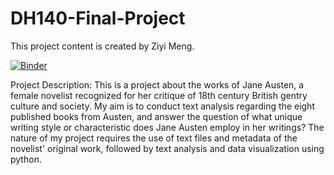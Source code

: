 # DH140-Final-Project

This project content is created by Ziyi Meng. 

[![Binder](https://mybinder.org/badge_logo.svg)](https://mybinder.org/v2/gh/lovelypiano/DH140-Final-Project/main)

Project Description:
This is a project about the works of Jane Austen, a female novelist recognized for her critique of 18th century British gentry culture and society. My aim is to conduct text analysis regarding the eight published books from Austen, and answer the question of what unique writing style or characteristic does Jane Austen employ in her writings? The nature of my project requires the use of text files and metadata of the novelist' original work, followed by text analysis and data visualization using python.